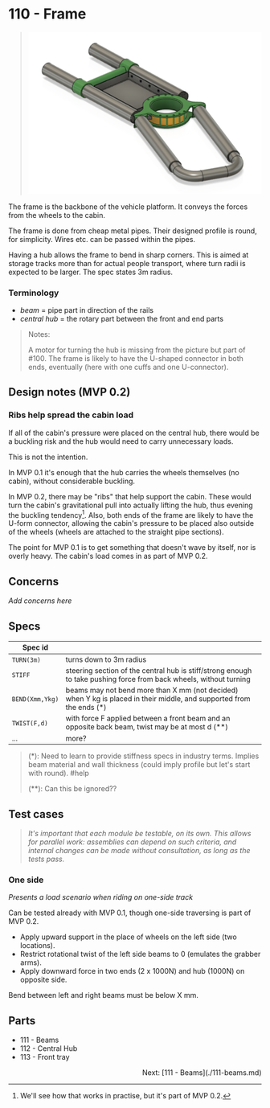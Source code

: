 # 110 - Frame

>![](.images/110-frame.png)

The frame is the backbone of the vehicle platform. It conveys the forces from the wheels to the cabin.

The frame is done from cheap metal pipes. Their designed profile is round, for simplicity. Wires etc. can be passed within the pipes.

Having a hub allows the frame to bend in sharp corners. This is aimed at storage tracks more than for actual people transport, where turn radii is expected to be larger. The spec states 3m radius.


### Terminology

- *beam* = pipe part in direction of the rails
- *central hub* = the rotary part between the front and end parts

>Notes: 
>
>A motor for turning the hub is missing from the picture but part of #100.
>The frame is likely to have the U-shaped connector in both ends, eventually (here with one cuffs and one U-connector).


## Design notes (MVP 0.2)

### Ribs help spread the cabin load

If all of the cabin's pressure were placed on the central hub, there would be a buckling risk and the hub would need to carry unnecessary loads.

This is not the intention. 

In MVP 0.1 it's enough that the hub carries the wheels themselves (no cabin), without considerable buckling.

In MVP 0.2, there may be "ribs" that help support the cabin. These would turn the cabin's gravitational pull into actually lifting the hub, thus evening the buckling tendency[^1-ribs]. Also, both ends of the frame are likely to have the U-form connector, allowing the cabin's pressure to be placed also outside of the wheels (wheels are attached to the straight pipe sections).

[^1-ribs]: We'll see how that works in practise, but it's part of MVP 0.2.

The point for MVP 0.1 is to get something that doesn't wave by itself, nor is overly heavy. The cabin's load comes in as part of MVP 0.2.

## Concerns

*Add concerns here*

## Specs

|Spec id||
|---|---|
|`TURN(3m)`|turns down to 3m radius|
|`STIFF`|steering section of the central hub is stiff/strong enough to take pushing force from back wheels, without turning|
|`BEND(Xmm,Ykg)`|beams may not bend more than X mm (not decided) when Y kg is placed in their middle, and supported from the ends (\*)|
|`TWIST(F,d)`|with force F applied between a front beam and an opposite back beam, twist may be at most d (\*\*)|
|...|more?|

>(*): Need to learn to provide stiffness specs in industry terms. Implies beam material and wall thickness (could imply profile but let's start with round). #help
>
>(**): Can this be ignored??


## Test cases

<!-- box -->
>*It's important that each module be testable, on its own. This allows for parallel work: assemblies can depend on such criteria, and internal changes can be made without consultation, as long as the tests pass.*

### One side

*Presents a load scenario when riding on one-side track*

Can be tested already with MVP 0.1, though one-side traversing is part of MVP 0.2.

- Apply upward support in the place of wheels on the left side (two locations). 
- Restrict rotational twist of the left side beams to 0 (emulates the grabber arms). 
- Apply downward force in two ends (2 x 1000N) and hub (1000N) on opposite side.

Bend between left and right beams must be below X mm.


## Parts

- 111 - Beams
- 112 - Central Hub
- 113 - Front tray

<p align=right>Next: [111 - Beams](./111-beams.md)
